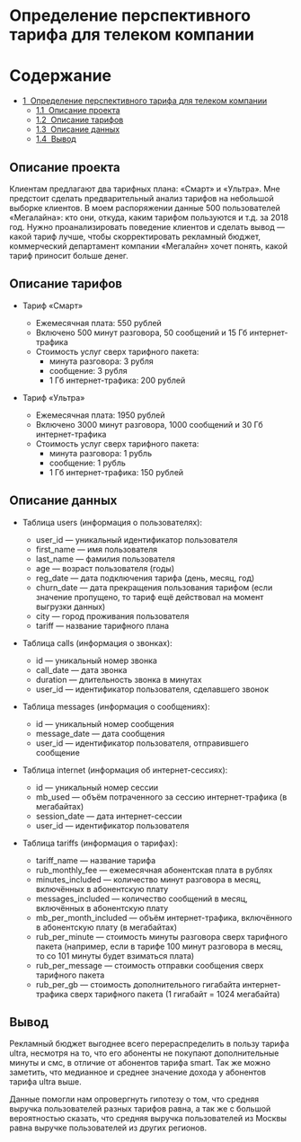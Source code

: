 # Определение перспективного тарифа для телеком компании
<h1>Содержание<span class="tocSkip"></span></h1>
<div class="toc"><ul class="toc-item"><li><span><a href="#Определение-перспективного-тарифа-для-телеком-компании" data-toc-modified-id="Определение-перспективного-тарифа-для-телеком-компании-1"><span class="toc-item-num">1&nbsp;&nbsp;</span>Определение перспективного тарифа для телеком компании</a></span><ul class="toc-item"><li><span><a href="#Описание-проекта" data-toc-modified-id="Описание-проекта-1.1"><span class="toc-item-num">1.1&nbsp;&nbsp;</span>Описание проекта</a></span></li><li><span><a href="#Описание-тарифов" data-toc-modified-id="Описание-тарифов-1.2"><span class="toc-item-num">1.2&nbsp;&nbsp;</span>Описание тарифов</a></span></li><li><span><a href="#Описание-данных" data-toc-modified-id="Описание-данных-1.3"><span class="toc-item-num">1.3&nbsp;&nbsp;</span>Описание данных</a></span></li><li><span><a href="#Вывод" data-toc-modified-id="Вывод-1.4"><span class="toc-item-num">1.4&nbsp;&nbsp;</span>Вывод</a></span></li></ul></li></ul></div>






## Описание проекта
Клиентам предлагают два тарифных плана: «Смарт» и «Ультра». 
Мне предстоит сделать предварительный анализ тарифов на небольшой выборке клиентов. В моем распоряжении данные 500 пользователей «Мегалайна»: кто они, откуда, каким тарифом пользуются и т.д. за 2018 год. Нужно проанализировать поведение клиентов и сделать вывод — какой тариф лучше, чтобы скорректировать рекламный бюджет, коммерческий департамент компании «Мегалайн» хочет понять, какой тариф приносит больше денег.
## Описание тарифов

- Тариф «Смарт»
    - Ежемесячная плата: 550 рублей
    - Включено 500 минут разговора, 50 сообщений и 15 Гб интернет-трафика
    - Стоимость услуг сверх тарифного пакета:
      - минута разговора: 3 рубля
      - сообщение: 3 рубля
      - 1 Гб интернет-трафика: 200 рублей  

- Тариф «Ультра»
    - Ежемесячная плата: 1950 рублей
    - Включено 3000 минут разговора, 1000 сообщений и 30 Гб интернет-трафика
    - Стоимость услуг сверх тарифного пакета:
      - минута разговора: 1 рубль
      - сообщение: 1 рубль
      - 1 Гб интернет-трафика: 150 рублей

## Описание данных

- Таблица users (информация о пользователях):
    - user_id — уникальный идентификатор пользователя
    - first_name — имя пользователя
    - last_name — фамилия пользователя
    - age — возраст пользователя (годы)
    - reg_date — дата подключения тарифа (день, месяц, год)
    - churn_date — дата прекращения пользования тарифом (если значение пропущено, то тариф ещё действовал на момент выгрузки данных)
    - city — город проживания пользователя
    - tariff — название тарифного плана  


- Таблица calls (информация о звонках):
    - id — уникальный номер звонка
    - call_date — дата звонка
    - duration — длительность звонка в минутах
    - user_id — идентификатор пользователя, сделавшего звонок  


- Таблица messages (информация о сообщениях):
    - id — уникальный номер сообщения
    - message_date — дата сообщения
    - user_id — идентификатор пользователя, отправившего сообщение  


- Таблица internet (информация об интернет-сессиях):
    - id — уникальный номер сессии
    - mb_used — объём потраченного за сессию интернет-трафика (в мегабайтах)
    - session_date — дата интернет-сессии
    - user_id — идентификатор пользователя  


 - Таблица tariffs (информация о тарифах):
    - tariff_name — название тарифа
    - rub_monthly_fee — ежемесячная абонентская плата в рублях
    - minutes_included — количество минут разговора в месяц, включённых в абонентскую плату
    - messages_included — количество сообщений в месяц, включённых в абонентскую плату
    - mb_per_month_included — объём интернет-трафика, включённого в абонентскую плату (в мегабайтах)
    - rub_per_minute — стоимость минуты разговора сверх тарифного пакета (например, если в тарифе 100 минут разговора в месяц, то со 101 минуты будет взиматься плата)
    - rub_per_message — стоимость отправки сообщения сверх тарифного пакета
    - rub_per_gb — стоимость дополнительного гигабайта интернет-трафика сверх тарифного пакета (1 гигабайт = 1024 мегабайта)  



## Вывод
Рекламный бюджет выгоднее всего перераспределить в пользу тарифа ultra, несмотря на то, что его абоненты не покупают дополнительные минуты и смс, в отличие от абонентов тарифа smart. Так же можно заметить, что медианное и среднее значение дохода у абонентов тарифа ultra выше.

Данные помогли нам опровергнуть гипотезу о том, что средняя выручка пользователей разных тарифов равна, а так же с большой вероятностью сказать, что средняя выручка пользователей из Москвы равна выручке пользователей из других регионов.
